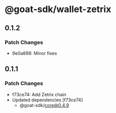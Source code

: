 # @goat-sdk/wallet-zetrix

## 0.1.2

### Patch Changes

- 9e0a898: Minor fixes

## 0.1.1

### Patch Changes

- f73ce74: Add Zetrix chain
- Updated dependencies [f73ce74]
  - @goat-sdk/core@0.4.9
